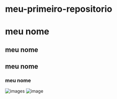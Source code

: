 # meu-primeiro-repositorio
# meu nome
## meu nome
## meu nome
### meu nome
<meu nome>![images](https://user-images.githubusercontent.com/107185702/176662726-96744d97-e285-4865-b36d-0e946a44a7af.jpg)
![image](https://user-images.githubusercontent.com/107185702/176663558-f6681656-86a5-46d4-8efb-7390e9090cd0.png)
